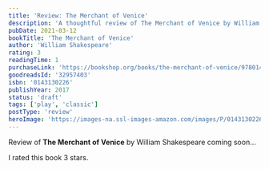 ```yaml
---
title: 'Review: The Merchant of Venice'
description: 'A thoughtful review of The Merchant of Venice by William Shakespeare'
pubDate: 2021-03-12
bookTitle: 'The Merchant of Venice'
author: 'William Shakespeare'
rating: 3
readingTime: 1
purchaseLink: 'https://bookshop.org/books/the-merchant-of-venice/9780143130222'
goodreadsId: '32957403'
isbn: '0143130226'
publishYear: 2017
status: 'draft'
tags: ['play', 'classic']
postType: 'review'
heroImage: 'https://images-na.ssl-images-amazon.com/images/P/0143130226.01.L.jpg'
---
```


Review of **The Merchant of Venice** by William Shakespeare coming soon...

I rated this book 3 stars.
